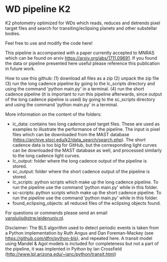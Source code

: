 # WD pipeline K2
K2 photometry optimized for WDs which reads, reduces and detrends pixel target files and search for transiting/eclipsing planets and other substellar bodies.

Feel free to use and modify the code here!

This pipeline is accompanied with a paper currently accepted to MNRAS which can be found on arxiv https://arxiv.org/abs/1711.09691. If you found the data or pipeline presented here useful please reference this publication in future work.

How to use this github:
(1) download all files as a zip
(2) unpack the zip file
(3) run the long cadence pipeline by going to the lc_scripts directory and using the command 'python main.py' in a terminal.
(4) run the short cadence pipeline (it is important to run this pipeline afterwards, since output of the long cadence pipeline is used) by going to the sc_scripts directory and using the command 'python main.py' in a terminal.

More information on the content of the folders:
- lc_data: contains two long cadence pixel target files. These are used as examples to illustrate the performance of the pipeline. The input is pixel files which can be downloaded from the MAST database (https://archive.stsci.edu/k2/data_search/search.php). The short cadence data is too big for GitHub, but the corresponding light curves can be downloaded the MAST database as well, and processed similarly to the long cadence light curves.
- lc_output: folder where the long cadence output of the pipeline is stored.
- sc_output: folder where the short cadence output of the pipeline is stored.
- lc_scripts: python scripts which make up the long cadence pipeline. To run the pipeline use the command 'python main.py' while in this folder.
- sc-scripts: python scripts which make up the short cadence pipeline. To run the pipeline use the command 'python main.py' while in this folder.
- found_eclipsing_objects: all reduced files of the eclipsing objects found.

For questions or commends please send an email vansluijs@strw.leidenuniv.nl.

Disclaimer: The BLS algorithm used to detect periodic events is taken from a Python implementation by Ruth Angus and Dan Foreman-Mackey (see https://github.com/dfm/python-bls), and repeated here. A transit model using Mandel & Agol models is included for completeness but not a part of the pipeline, it was implented in Python by Ian Crossfield (http://www.lpl.arizona.edu/~ianc/python/transit.html)
